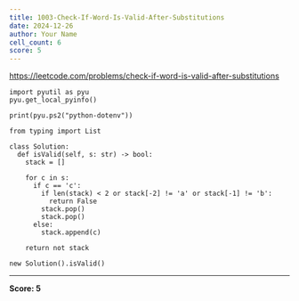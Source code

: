 ```yaml
---
title: 1003-Check-If-Word-Is-Valid-After-Substitutions
date: 2024-12-26
author: Your Name
cell_count: 6
score: 5
---
```


https://leetcode.com/problems/check-if-word-is-valid-after-substitutions


```
import pyutil as pyu
pyu.get_local_pyinfo()
```


```
print(pyu.ps2("python-dotenv"))
```


```
from typing import List
```


```
class Solution:
  def isValid(self, s: str) -> bool:
    stack = []

    for c in s:
      if c == 'c':
        if len(stack) < 2 or stack[-2] != 'a' or stack[-1] != 'b':
          return False
        stack.pop()
        stack.pop()
      else:
        stack.append(c)

    return not stack
```


```
new Solution().isValid()
```


---
**Score: 5**